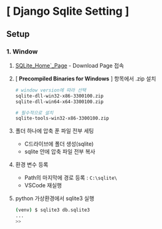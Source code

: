 # [ Django Sqlite Setting ]

## Setup

### 1. Window

1. [SQLite_Home`_Page](https://www.sqlite.org/index.html) - Download Page 접속

2. [ **Precompiled Binaries for Windows** ] 항목에서 .zip 설치

   ```bash
   # window version에 따라 선택
   sqlite-dll-win32-x86-3300100.zip
   sqlite-dll-win64-x64-3300100.zip
   
   # 필수적으로 설치
   sqlite-tools-win32-x86-3300100.zip
   ```

3. 폴더 하나에 압축 푼 파일 전부 세팅

   - C드라이브에 폴더 생성(sqlite)
   - sqlite 안에 압축 파일 전부 복사

4. 환경 변수 등록

   - Path의 마지막에 경로 등록 : `C:\sqlite\ `
   - VSCode 재실행

5. python 가상환경에서 sqlite3 실행

   ```bash
   (venv) $ sqlite3 db.sqlite3
   ...
   >> 
   ```

   
